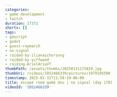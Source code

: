 ```yaml
---
categories:
- game development
- twitch
duration: 17372
shorts: []
tags:
- gdscript
- godot
- guest-raymarch
- no-signal
- raided-by-ilianaichorsong
- raided-by-yiffweed
- raiding-ArielAriaVT
thumbPath: /assets/thumbs/20250131175819.jpg
thumbUri: /videos/1052466339/pictures/1979195590
timestamp: 2025-01-31T11:58:19-06:00
title: escape room game dev | no signal (day 170)
videoId: '1052466339'
---
```

